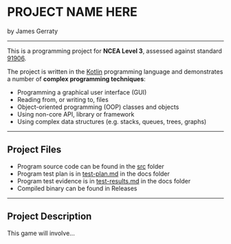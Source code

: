 # PROJECT NAME HERE

by James Gerraty

---

This is a programming project for **NCEA Level 3**, assessed against standard [91906](as91906.pdf).

The project is written in the [Kotlin](https://kotlinlang.org) programming language and demonstrates a number of **complex programming techniques**:
- Programming a graphical user interface (GUI)
- Reading from, or writing to, files
- Object-oriented programming (OOP) classes and objects
- Using non-core API, library or framework
- Using complex data structures (e.g. stacks, queues, trees, graphs)

[//]: # (** EDIT LIST ABOVE TO MATCH YOUR PROJECT**)

---

## Project Files

- Program source code can be found in the [src](src/) folder
- Program test plan is in [test-plan.md](docs/test-plan.md) in the docs folder
- Program test evidence is in [test-results.md](docs/test-results.md) in the docs folder
- Compiled binary can be found in Releases

---

## Project Description

This game will involve...

[//]: # (**PLACE YOUR PROJECT DESCRIPTION HERE**)

